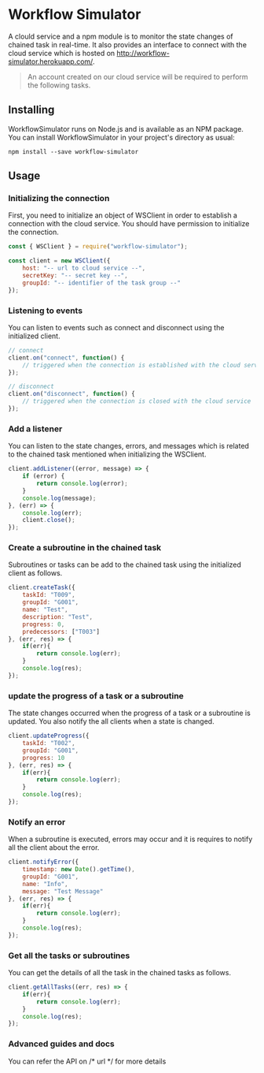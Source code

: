 # Workflow Simulator

A clould service and a npm module is to monitor the state changes of chained task in real-time. It also provides an interface to connect with the cloud service which is hosted on http://workflow-simulator.herokuapp.com/.

<blockquote>
    An account created on our cloud service will be required to perform the following tasks.
</blockquote>

## Installing

WorkflowSimulator runs on Node.js and is available as an NPM package. You can install WorkflowSimulator in your project's directory as usual:

```
npm install --save workflow-simulator
```

## Usage

### Initializing the connection

First, you need to initialize an object of WSClient in order to establish a connection with the cloud service. You should have permission to initialize the connection. 

```js
const { WSClient } = require("workflow-simulator");

const client = new WSClient({
    host: "-- url to cloud service --",
    secretKey: "-- secret key --",
    groupId: "-- identifier of the task group --"
});
```

### Listening to events

You can listen to events such as connect and disconnect using the initialized client.

```js
// connect
client.on("connect", function() {
    // triggered when the connection is established with the cloud service
});

// disconnect
client.on("disconnect", function() {
    // triggered when the connection is closed with the cloud service
});
```

### Add a listener 

You can listen to the state changes, errors, and messages which is related to the chained task mentioned when initializing the WSClient.

```js
client.addListener((error, message) => {
    if (error) {
        return console.log(error);
    }
    console.log(message);
}, (err) => {
    console.log(err);
    client.close();
});
```

### Create a subroutine in the chained task

Subroutines or tasks can be add to the chained task using the initialized client as follows.

```js
client.createTask({
    taskId: "T009",
    groupId: "G001",
    name: "Test",
    description: "Test",
    progress: 0,
    predecessors: ["T003"]
}, (err, res) => {
    if(err){
        return console.log(err);
    }
    console.log(res);
});
```

### update the progress of a task or a subroutine

The state changes occurred when the progress of a task or a subroutine is updated. You also notify the all clients when a state is changed.

```js
client.updateProgress({
    taskId: "T002",
    groupId: "G001",
    progress: 10
}, (err, res) => {
    if(err){
        return console.log(err);
    }
    console.log(res);
});
```

### Notify an error 

When a subroutine is executed, errors may occur and it is requires to notify all the client about the error.

```js
client.notifyError({
    timestamp: new Date().getTime(),
    groupId: "G001",
    name: "Info",
    message: "Test Message"
}, (err, res) => {
    if(err){
        return console.log(err);
    }
    console.log(res);
});
```

### Get all the tasks or subroutines

You can get the details of all the task in the chained tasks as follows.

```js
client.getAllTasks((err, res) => {
    if(err){
        return console.log(err);
    }
    console.log(res);
});
```

### Advanced guides and docs

You can refer the API on /* url */ for more details







